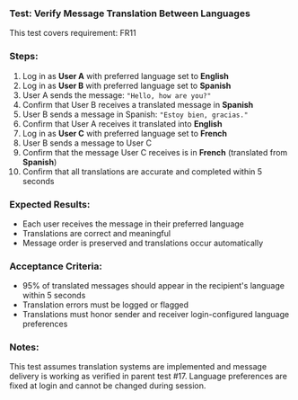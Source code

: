 ### Test: Verify Message Translation Between Languages

This test covers requirement: FR11

### Steps:
1. Log in as **User A** with preferred language set to **English**  
2. Log in as **User B** with preferred language set to **Spanish**  
3. User A sends the message: `"Hello, how are you?"`  
4. Confirm that User B receives a translated message in **Spanish**  
5. User B sends a message in Spanish: `"Estoy bien, gracias."`  
6. Confirm that User A receives it translated into **English**  
7. Log in as **User C** with preferred language set to **French**  
8. User B sends a message to User C  
9. Confirm that the message User C receives is in **French** (translated from **Spanish**)  
10. Confirm that all translations are accurate and completed within 5 seconds

### Expected Results:
- Each user receives the message in their preferred language  
- Translations are correct and meaningful  
- Message order is preserved and translations occur automatically

### Acceptance Criteria:
- 95% of translated messages should appear in the recipient's language within 5 seconds  
- Translation errors must be logged or flagged  
- Translations must honor sender and receiver login-configured language preferences

### Notes:
This test assumes translation systems are implemented and message delivery is working as verified in parent test #17. Language preferences are fixed at login and cannot be changed during session.
